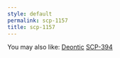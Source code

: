```yaml
---
style: default
permalink: scp-1157
title: scp-1157
---
```

You may also like:
[Deontic](http://scp-wiki.net/wayward-deontic)
[SCP-394](http://scp-wiki.net/scp-394)